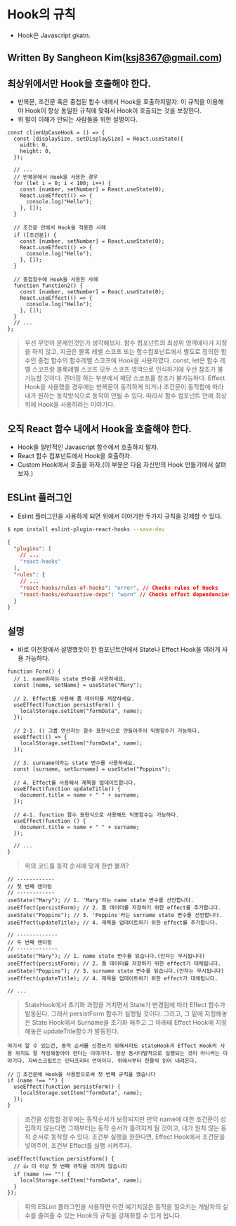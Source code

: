 # Hook의 규칙

- Hook은 Javascript gkatn.

## Written By Sangheon Kim(ksj8367@gmail.com)

## 최상위에서만 Hook을 호출해야 한다.

- 반복문, 조건문 혹은 중첩된 함수 내에서 Hook을 호출하지말자. 이 규칙을 이용해야 Hook이 항상 동일한 규칙에 맞춰서 Hook이 호출되는 것을 보장한다.
- 위 말이 이해가 안되는 사람들을 위한 설명이다.

```tsx
const clienUpCaseHook = () => {
  const [displaySize, setDisplaySize] = React.useState({
    width: 0,
    height: 0,
  });

  // ...
  // 반복문에서 Hook을 사용한 경우
  for (let i = 0; i < 100; i++) {
    const [number, setNumber] = React.useState(0);
    React.useEffect(() => {
      console.log("Hello");
    }, []);
  }

  // 조건문 안에서 Hook을 적용한 사례
  if ([조건문]) {
    const [number, setNumber] = React.useState(0);
    React.useEffect(() => {
      console.log("Hello");
    }, []);
  }

  // 중첩함수에 Hook을 사용한 사례
  function function2() {
    const [number, setNumber] = React.useState(0);
    React.useEffect(() => {
      console.log("Hello");
    }, []);
  }
  // ...
};
```

> 우선 무엇이 문제인것인가 생각해보자. 함수 컴포넌트의 최상위 영역에다가 지정을 하지 않고, 지금은 블록 레벨 스코프 또는 함수컴포넌트에서 별도로 정의한 함수인 중첩 함수의 함수레벨 스코프에 Hook을 사용하였다. const, let은 함수 레벨 스코프랑 블록레벨 스코프 모두 스코프 영역으로 인식하기에 우선 참조가 불가능할 것이다. 렌더링 하는 부분에서 해당 스코프를 참조가 불가능하다. Effect Hook을 사용했을 경우에는 반복문이 동작하게 되거나 조건문이 동작함에 따라 내가 원하는 동작방식으로 동작이 안될 수 있다. 따라서 함수 컴포넌트 안에 최상위에 Hook을 사용하라는 이야기다.

## 오직 React 함수 내에서 Hook을 호출해야 한다.

- Hook을 일반적인 Javascript 함수에서 호출하지 말자.
- React 함수 컴포넌트에서 Hook을 호출하자.
- Custom Hook에서 호출을 하자.(이 부분은 다음 자신만의 Hook 만들기에서 살펴보자.)

## ESLint 플러그인

- Eslint 플러그인을 사용하게 되면 위에서 이야기한 두가지 규칙을 강제할 수 있다.

```bash
$ npm install eslint-plugin-react-hooks --save-dev
```

```json
{
  "plugins": [
    // ...
    "react-hooks"
  ],
  "rules": {
    // ...
    "react-hooks/rules-of-hooks": "error", // Checks rules of Hooks
    "react-hooks/exhaustive-deps": "warn" // Checks effect dependencies
  }
}
```

## 설명

- 바로 이전장에서 설명했듯이 한 컴포넌트안에서 State나 Effect Hook을 여러개 사용 가능하다.

```tsx
function Form() {
  // 1. name이라는 state 변수를 사용하세요.
  const [name, setName] = useState("Mary");

  // 2. Effect를 사용해 폼 데이터를 저장하세요.
  useEffect(function persistForm() {
    localStorage.setItem("formData", name);
  });

  // 2-1. () 그룹 연산자는 함수 표현식으로 만들어주어 익명함수가 가능하다.
  useEffect(() => {
    localStorage.setItem("formData", name);
  });

  // 3. surname이라는 state 변수를 사용하세요.
  const [surname, setSurname] = useState("Poppins");

  // 4. Effect를 사용해서 제목을 업데이트합니다.
  useEffect(function updateTitle() {
    document.title = name + " " + surname;
  });

  // 4-1. function 함수 표현식으로 사용해도 익명함수는 가능하다.
  useEffect(function () {
    document.title = name + " " + surname;
  });

  // ...
}
```

> 위의 코드를 동작 순서에 맞게 한번 볼까?

```tsx
// ------------
// 첫 번째 렌더링
// ------------
useState("Mary"); // 1. 'Mary'라는 name state 변수를 선언합니다.
useEffect(persistForm); // 2. 폼 데이터를 저장하기 위한 effect를 추가합니다.
useState("Poppins"); // 3. 'Poppins'라는 surname state 변수를 선언합니다.
useEffect(updateTitle); // 4. 제목을 업데이트하기 위한 effect를 추가합니다.

// -------------
// 두 번째 렌더링
// -------------
useState("Mary"); // 1. name state 변수를 읽습니다.(인자는 무시됩니다)
useEffect(persistForm); // 2. 폼 데이터를 저장하기 위한 effect가 대체됩니다.
useState("Poppins"); // 3. surname state 변수를 읽습니다.(인자는 무시됩니다)
useEffect(updateTitle); // 4. 제목을 업데이트하기 위한 effect가 대체됩니다.

// ...
```

> StateHook에서 초기화 과정을 거치면서 State가 변경됨에 따라 Effect 함수가 발동된다. 그래서 persistForm 함수가 실행될 것이다. 그리고, 그 밑에 지정해놓은 State Hook에서 Surname을 초기화 해주고 그 아래에 Effect Hook에 지정해놓은 updateTitle함수가 발동된다.

`여기서 알 수 있는건, 동작 순서를 신경쓰기 위해서라도 stateHook과 Effect Hook의 사용 위치도 잘 작성해놓아야 한다는 이야기다. 항상 동시다발적으로 실행되는 것이 아니라는 이야기다. 자바스크립트는 인터프리터 언어이다. 위에서부터 한줄씩 읽어 내려온다.`

```tsx
// 🔴 조건문에 Hook을 사용함으로써 첫 번째 규칙을 깼습니다
if (name !== "") {
  useEffect(function persistForm() {
    localStorage.setItem("formData", name);
  });
}
```

> 조건을 성립할 경우에는 동작순서가 보장되지만 만약 name에 대한 조건문이 성립하지 않는다면 그때부터는 동작 순서가 틀려지게 될 것이고, 내가 원치 않는 동작 순서로 동작할 수 있다.
> 조건부 실행을 원한다면, Effect Hook에서 조건문을 넣어주어, 조건부 Effect를 실행 시켜주자.

```tsx
useEffect(function persistForm() {
  // 👍 더 이상 첫 번째 규칙을 어기지 않습니다
  if (name !== "") {
    localStorage.setItem("formData", name);
  }
});
```

> 위의 ESLint 플러그인을 사용하면 이런 예기치않은 동작을 일으키는 개발자의 실수를 줄여줄 수 있는 Hook의 규칙을 강제화할 수 있게 됩니다.
